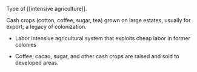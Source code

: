 Type of [[intensive agriculture]].

Cash crops (cotton, coffee, sugar, tea) grown on large estates, usually for export; a legacy of colonization.

- Labor intensive agricultural system that exploits cheap labor in former colonies

- Coffee, cacao, sugar, and other cash crops are raised and sold to developed areas.